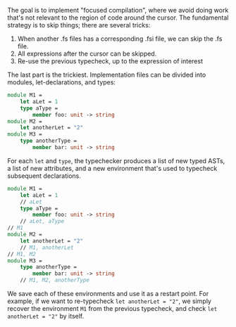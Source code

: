 The goal is to implement "focused compilation", where we avoid doing work that's not relevant to the region of code around the cursor.
The fundamental strategy is to skip things; there are several tricks:

1. When another .fs files has a corresponding .fsi file, we can skip the .fs file.
2. All expressions after the cursor can be skipped.
3. Re-use the previous typecheck, up to the expression of interest

The last part is the trickiest. Implementation files can be divided into modules, let-declarations, and types:

```fsharp
module M1 = 
    let aLet = 1
    type aType = 
        member foo: unit -> string
module M2 = 
    let anotherLet = "2"
module M3 = 
    type anotherType = 
        member bar: unit -> string
```

For each `let` and `type`, the typechecker produces a list of new typed ASTs, a list of new attributes, and a new environment that's used to typecheck subsequent declarations.

```fsharp
module M1 = 
    let aLet = 1 
    // aLet
    type aType = 
        member foo: unit -> string
    // aLet, aType
// M1
module M2 = 
    let anotherLet = "2"
    // M1, anotherLet
// M1, M2
module M3 = 
    type anotherType = 
        member bar: unit -> string
    // M1, M2, anotherType
```

We save each of these environments and use it as a restart point. For example, if we want to re-typecheck `let anotherLet = "2"`, we simply recover the environment `M1` from the previous typecheck, and check `let anotherLet = "2"` by itself.